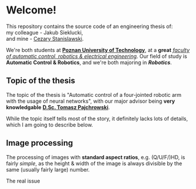 # Welcome!
This repository contains the source code of an engineering thesis of:  
my colleague - Jakub Sieklucki,  
and mine - [Cezary Stanislawski](https://www.linkedin.com/in/cezary-stanis%C5%82awski-29b5781b5/).  

We're both students at [**Poznan University of Technology**](https://put.poznan.pl/en?q=), at a **great** [*faculty of automatic control, robotics & electrical engineering*](https://goo.gl/maps/L2rSoj7zUiYd6xue9). 
Our field of study is **Automatic Control & Robotics**, and we're both majoring in **_Robotics_**.

## Topic of the thesis
The topic of the thesis is "Automatic control of a four-jointed robotic arm with the usage of neural networks", with our major advisor being **very knowledgable** [**D.Sc. Tomasz Pajchrowski**](https://zsep.cie.put.poznan.pl/index.php/researcher/tomasz-pajchrowski). 

While the topic itself tells most of the story, it definitely lacks lots of details, which I am going to describe below. 


## Image processing 
The processing of images with **standard aspect ratios**, e.g. (Q/U/F/)HD, is fairly *simple*, as the height & width of the image is always divisible by the same (usually fairly large) number. 

The real issue

